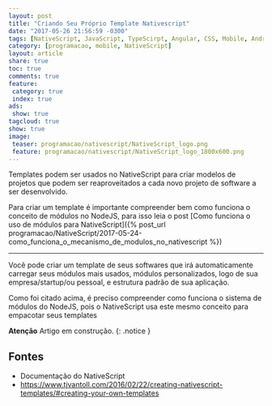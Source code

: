 ```yaml
---
layout: post
title: "Criando Seu Próprio Template Nativescript"
date: "2017-05-26 21:56:59 -0300"
tags: [NativeScript, JavaScript, TypeScirpt, Angular, CSS, Mobile, Android, iOS, Programação, Telerik]
category: [programacao, mobile, NativeScript]
layout: article
share: true
toc: true
comments: true
feature:
 category: true
 index: true
ads:
 show: true
tagcloud: true
show: true
image:
 teaser: programacao/nativescript/NativeScript_logo.png
 feature: programacao/nativescript/NativeScript_logo_1800x600.png
---
```

Templates podem ser usados no NativeScript para criar modelos de projetos que podem ser reaproveitados a cada novo projeto de software a ser desenvolvido.

<!--more-->

Para criar um template é importante compreender bem como funciona o conceito de módulos no NodeJS, para isso leia o post [Como funciona o uso de módulos  para NativeScript]({% post_url programacao/NativeScript/2017-05-24-como_funciona_o_mecanismo_de_modulos_no_nativescript %})

---

Você pode criar um template de seus softwares que irá automaticamente carregar seus módulos mais usados, módulos personalizados, logo de sua empresa/startup/ou pessoal, e estrutura padrão de sua aplicação.

Como foi citado acima, é preciso compreender como funciona o sistema de módulos do NodeJS, pois o NativeScript usa este mesmo conceito para empacotar seus templates

**Atenção** Artigo em construção.
{: .notice }

## Fontes

* Documentação do NativeScript
* https://www.tjvantoll.com/2016/02/22/creating-nativescript-templates/#creating-your-own-templates
